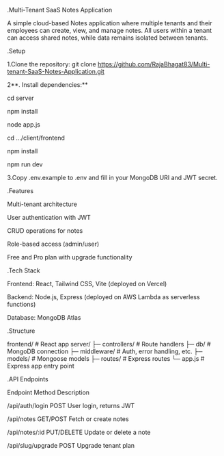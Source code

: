 
.Multi-Tenant SaaS Notes Application

A simple cloud-based Notes application where multiple tenants and
their employees can create, view, and manage notes. All users within
a tenant can access shared notes, while data remains isolated between
tenants.

.Setup

1.Clone the repository:
git clone
https://github.com/RajaBhagat83/Multi-tenant-SaaS-Notes-Application.git

2**. Install dependencies:**

cd server

npm install

node app.js

cd …/client/frontend

npm install

npm run dev

3.Copy .env.example to .env and fill in your MongoDB URI and JWT secret.

.Features

Multi-tenant architecture

User authentication with JWT

CRUD operations for notes

Role-based access (admin/user)

Free and Pro plan with upgrade functionality

.Tech Stack

Frontend: React, Tailwind CSS, Vite (deployed on Vercel)

Backend: Node.js, Express (deployed on AWS Lambda as serverless
functions)

Database: MongoDB Atlas

.Structure

frontend/ # React app
server/
├─ controllers/ # Route handlers
├─ db/ # MongoDB connection
├─ middleware/ # Auth, error handling, etc.
├─ models/ # Mongoose models
├─ routes/ # Express routes
└─ app.js # Express app entry point


.API Endpoints

Endpoint Method Description

/api/auth/login POST           User login, returns JWT

/api/notes GET/POST            Fetch or create notes

/api/notes/:id PUT/DELETE      Update or delete a note

/api/slug/upgrade POST         Upgrade tenant plan

